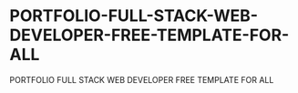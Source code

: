 # PORTFOLIO-FULL-STACK-WEB-DEVELOPER-FREE-TEMPLATE-FOR-ALL
PORTFOLIO FULL STACK WEB DEVELOPER FREE TEMPLATE FOR ALL
